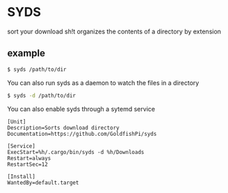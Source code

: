 # SYDS
sort your download sh!t
organizes the contents of a directory by extension

## example
```bash
$ syds /path/to/dir
```

You can also run syds as a daemon to watch the files in a directory
```bash
$ syds -d /path/to/dir
```

You can also enable syds through a sytemd service
```service
[Unit]
Description=Sorts download directory
Documentation=https://github.com/GoldfishPi/syds

[Service]
ExecStart=%h/.cargo/bin/syds -d %h/Downloads
Restart=always
RestartSec=12

[Install]
WantedBy=default.target
```
